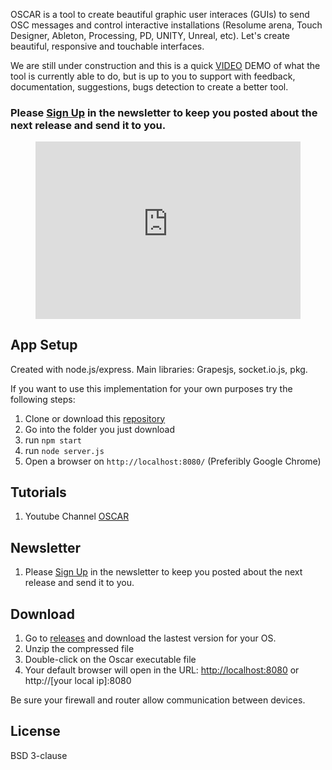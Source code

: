 OSCAR is a tool to create beautiful graphic user interaces (GUIs) to send OSC messages and control interactive installations (Resolume arena, Touch Designer, Ableton, Processing, PD, UNITY, Unreal, etc).
Let's create beautiful, responsive and touchable interfaces.

We are still under construction and this is a quick <a href="https://www.youtube.com/watch?v=ZcW8zBWRLf0" target="_blank">VIDEO</a> DEMO of what the tool is currently able to do, but is up to you to support with feedback, documentation, suggestions, bugs detection to create a better tool.

### Please [Sign Up](https://forms.gle/1pGiDJDh3jur8Tq68) in the newsletter to keep you posted about the next release and send it to you.

<figure class="video_container" style="position:relative;padding-top:56.25%;">
  <iframe src="https://www.youtube.com/embed/qzUnwvPMT2k" width="100%" frameborder="0" allowfullscreen="true" style="position:absolute;top:0;left:0;width:100%;height:100%;"> 
  </iframe>
</figure>

## App Setup

Created with node.js/express. Main libraries: Grapesjs, socket.io.js, pkg.

If you want to use this implementation for your own purposes try the following steps:

  1. Clone or download this [repository](https://github.com/trafalmejo/OSCAR/)
  2. Go into the folder you just download
  3. run `npm start`
  4. run `node server.js`
  5. Open a browser on `http://localhost:8080/` (Preferibly Google Chrome)

## Tutorials

  1. Youtube Channel [OSCAR](https://www.youtube.com/channel/UCyIxOoajn_4Nj8Mjz2k-3qA)

## Newsletter

  1. Please [Sign Up](https://forms.gle/1pGiDJDh3jur8Tq68) in the newsletter to keep you posted about the next release and send it to you.

## Download

  1. Go to [releases](https://github.com/trafalmejo/OSCAR/releases) and download the lastest version for your OS.
  2. Unzip the compressed file
  3. Double-click on the Oscar executable file
  4. Your default browser will open in the URL: [http://localhost:8080](http://localhost:8080) or http://[your local ip]:8080

Be sure your firewall and router allow communication between devices.

## License

BSD 3-clause